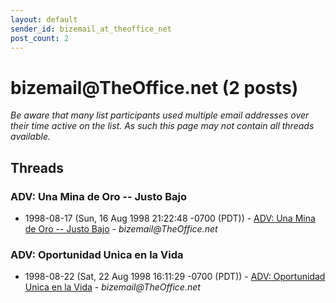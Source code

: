 ```yaml
---
layout: default
sender_id: bizemail_at_theoffice_net
post_count: 2
---
```


# bizemail<span>@</span>TheOffice.net (2 posts)

_Be aware that many list participants used multiple email addresses over their time active on the list. As such this page may not contain all threads available._

## Threads

### ADV: Una Mina de Oro -- Justo Bajo
+ 1998-08-17 (Sun, 16 Aug 1998 21:22:48 -0700 (PDT)) - [ADV: Una Mina de Oro -- Justo Bajo](/archive/1998/08/1e0a25e5991ad6f555ac80038c6213f2bc7793ac490c0294787ba2b21bb929c4) - _bizemail@TheOffice.net_

### ADV: Oportunidad Unica en la Vida
+ 1998-08-22 (Sat, 22 Aug 1998 16:11:29 -0700 (PDT)) - [ADV: Oportunidad Unica en la Vida](/archive/1998/08/b3fd05639f489027794bf8fa51a7c7fa9a319714350e126258395d162c92eb96) - _bizemail@TheOffice.net_

